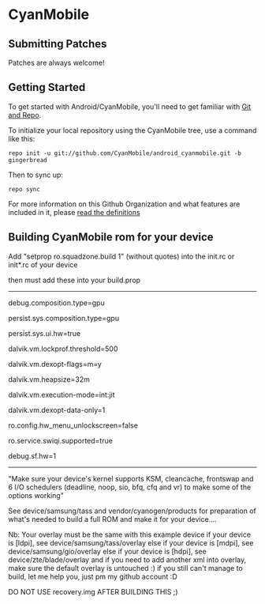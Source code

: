CyanMobile
===========

Submitting Patches
------------------
Patches are always welcome!

Getting Started
---------------

To get started with Android/CyanMobile, you'll need to get
familiar with [Git and Repo](http://source.android.com/download/using-repo).

To initialize your local repository using the CyanMobile tree, use a command like this:

    repo init -u git://github.com/CyanMobile/android_cyanmobile.git -b gingerbread

Then to sync up:

    repo sync

For more information on this Github Organization and what features are included in it, 
please [read the definitions](https://github.com/CyanMobile/android_cyanmobile/blob/gingerbread/Definitions.txt)



Building CyanMobile rom for your device
---------------------------------------

Add "setprop ro.squadzone.build 1" (without quotes) into the init.rc or init*.rc of your device

then must add these into your build.prop
*******************************************
debug.composition.type=gpu

persist.sys.composition.type=gpu

persist.sys.ui.hw=true

dalvik.vm.lockprof.threshold=500

dalvik.vm.dexopt-flags=m=y

dalvik.vm.heapsize=32m

dalvik.vm.execution-mode=int:jit

dalvik.vm.dexopt-data-only=1

ro.config.hw_menu_unlockscreen=false

ro.service.swiqi.supported=true

debug.sf.hw=1
************************************************************

"Make sure your device's kernel supports KSM, cleancache, frontswap and 
6 I/O schedulers (deadline, noop, sio, bfq, cfq and vr) to make some of the options working"

See device/samsung/tass and vendor/cyanogen/products for preparation of what's needed to build a full ROM and make it for your device....

Nb: Your overlay must be the same with this example device 
if your device is [ldpi], see device/samsung/tass/overlay
else if your device is [mdpi], see device/samsung/gio/overlay
else if your device is [hdpi], see device/zte/blade/overlay
and if you need to add another xml into overlay, make sure the default overlay is untouched :)
if you still can't manage to build, let me help you, just pm my github account :D

DO NOT USE recovery.img AFTER BUILDING THIS ;)
